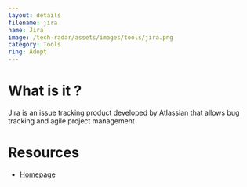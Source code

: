 ```yaml
---
layout: details
filename: jira
name: Jira
image: /tech-radar/assets/images/tools/jira.png 
category: Tools
ring: Adopt
---
```


# What is it ?
Jira is an issue tracking product developed by Atlassian that allows bug tracking and agile project management

# Resources
- [Homepage](https://www.atlassian.com/software/jira)
